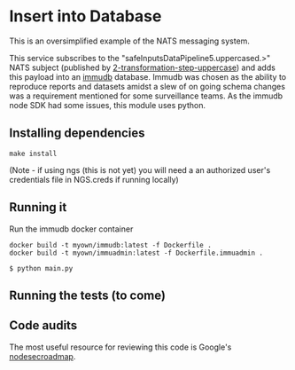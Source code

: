 # Insert into Database

This is an oversimplified example of the NATS messaging system.

This service subscribes to the "safeInputsDataPipeline5.uppercased.>" NATS subject (published by [2-transformation-step-uppercase](../2-processing-step-uppercase)) and adds this payload into an [immudb](https://immudb.io/) database.  Immudb was chosen as the ability to reproduce reports and datasets amidst a slew of on going schema changes was a requirement mentioned for some surveillance teams.  As the immudb node SDK had some issues, this module uses python.  

## Installing dependencies

```
make install
```
(Note - if using ngs (this is not yet) you will need a an authorized user's credentials file in NGS.creds if running locally)

## Running it

Run the immudb docker container 
```
docker build -t myown/immudb:latest -f Dockerfile .
docker build -t myown/immuadmin:latest -f Dockerfile.immuadmin .
```
```
$ python main.py
```

## Running the tests (to come)


## Code audits

The most useful resource for reviewing this code is Google's [nodesecroadmap](https://github.com/google/node-sec-roadmap).

